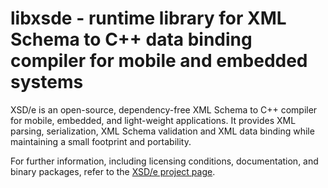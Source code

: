 # libxsde - runtime library for XML Schema to C++ data binding compiler for mobile and embedded systems

XSD/e is an open-source, dependency-free XML Schema to C++ compiler for
mobile, embedded, and light-weight applications. It provides XML parsing,
serialization, XML Schema validation and XML data binding while maintaining a
small footprint and portability.

For further information, including licensing conditions, documentation, and
binary packages, refer to the [XSD/e project
page](https://codesynthesis.com/products/xsde/).

